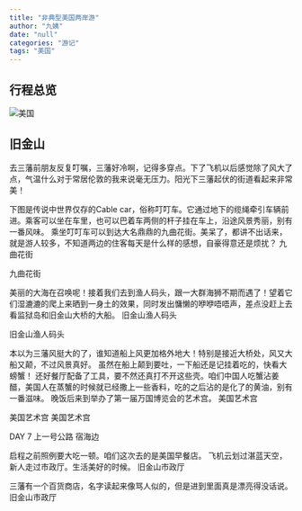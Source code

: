 ```yaml
---
title: "非典型美国两岸游"
author: "九姨"
date: "null"
categories: "游记"
tags: "美国"
---
```


## 行程总览

![美国](images/usa2014.jpg)

## 旧金山

去三藩前朋友反复叮嘱，三藩好冷啊，记得多穿点。下了飞机以后感觉除了风大了点，气温什么对于常居伦敦的我来说毫无压力。阳光下三藩起伏的街道看起来非常美！

下图是传说中世界仅存的Cable car，俗称叮叮车。它通过地下的缆绳牵引车辆前进。乘客可以坐在车里，也可以巴着车两侧的杆子挂在车上，沿途风景秀丽，别有一番风味。 乘坐叮叮车可以到达大名鼎鼎的九曲花街。美呆了，都讲不出话来，就是游人较多，不知道两边的住客每天是什么样的感想，自豪得意还是烦扰？ 九曲花街

九曲花街

美丽的大海在召唤呢！接着我们去到渔人码头，跟一大群海狮不期而遇了！望着它们湿漉漉的爬上来晒到一身土的效果，同时发出慵懒的咿咿唔唔声，差点没赶上去看监狱岛和旧金山大桥的大船。 旧金山渔人码头

旧金山渔人码头

本以为三藩风挺大的了，谁知道船上风更加格外地大！特别是接近大桥处，风又大船又颠，不过风景真好。 虽然在船上颠到要吐，一下船还是记挂着吃的，快看大螃蟹！ 还好餐厅配备了工具，要不然还真打不开这些壳。咱们中国人吃蟹沾姜醋，美国人在蒸蟹的时候就已经撒上一些香料，吃的之后沾的是化了的黄油，别有一番滋味。 晚饭后来到举办了第一届万国博览会的艺术宫。 美国艺术宫

美国艺术宫 美国艺术宫

DAY 7 上一号公路 宿海边

启程之前照例要大吃一顿。咱们这次去的是美国早餐店。 飞机云划过湛蓝天空，新人走过市政厅。生活美好的时候。 旧金山市政厅

三藩有一个百货商店，名字读起来像骂人似的，但是进到里面真是漂亮得没话说。 旧金山市政厅

